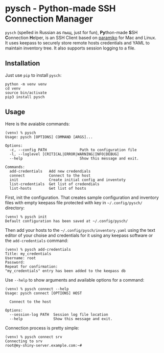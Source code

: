 # pysch - Python-made SSH Connection Manager

`pysch` (spelled in Russian as пыщ, just for fun), **Py**thon-made **S**SH **C**onnection **H**elper, is an SSH Client based on [paramiko](https://github.com/paramiko/paramiko) for Mac and Linux. It uses keepass to securely store remote hosts credentials and YAML to maintain inventory tree. It also supports session logging to a file.

## Installation 
Just use `pip` to install `pysch`: 
```
python -m venv venv
cd venv
source bin/activate
pip3 install pysch
```

## Usage
Here is the avaiable commands:
```
(venv) % pysch
Usage: pysch [OPTIONS] COMMAND [ARGS]...

Options:
  -c, --config PATH               Path to configuration file
  -l, --loglevel [CRITICAL|ERROR|WARNING|INFO|DEBUG]
  --help                          Show this message and exit.

Commands:
  add-credentials   Add new credendials
  connect           Connect to the host
  init              Create initial config and inventoty
  list-credentials  Get list of credendials
  list-hosts        Get list of hosts
  ```

First, init the configuration. That creates sample configuration and inventory files with empty keepass file protected with key in `~/.config/pysch/` directory:
  ```
  (venv) % pysch init
  Default configuration has been saved at ~/.config/pysch/
  ```
Then add your hosts to the `~/.config/pysch/inventory.yaml` using the text editor of your choise and credentials for it using any keepass software or the `add-credentials` command:
```
(venv) % pysch add-credentials  
Title: my_credentials
Username: root      
Password: 
Repeat for confirmation: 
"my_credentials" entry has been added to the keepass db
```
Use `--help` to show arguments and available options for a command:
```
(venv) % pysch connect --help
Usage: pysch connect [OPTIONS] HOST

  Connect to the host

Options:
  --session-log PATH  Session log file location
  --help              Show this message and exit.
```
Connection process is pretty simple:
```
(venv) % pysch connect srv
Connecting to srv
root@my-shiny-server.example.com:~# 
```
